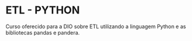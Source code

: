 # ETL - PYTHON
Curso oferecido para a DIO sobre ETL utilizando a linguagem Python e as bibliotecas pandas e pandera.
